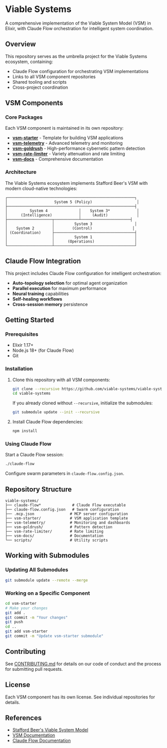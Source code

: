 # Viable Systems

A comprehensive implementation of the Viable System Model (VSM) in Elixir, with Claude Flow orchestration for intelligent system coordination.

## Overview

This repository serves as the umbrella project for the Viable Systems ecosystem, containing:
- Claude Flow configuration for orchestrating VSM implementations
- Links to all VSM component repositories
- Shared tooling and scripts
- Cross-project coordination

## VSM Components

### Core Packages

Each VSM component is maintained in its own repository:

- **[vsm-starter](https://github.com/viable-systems/vsm-starter)** - Template for building VSM applications
- **[vsm-telemetry](https://github.com/viable-systems/vsm-telemetry)** - Advanced telemetry and monitoring
- **[vsm-goldrush](https://github.com/viable-systems/vsm-goldrush)** - High-performance cybernetic pattern detection
- **[vsm-rate-limiter](https://github.com/viable-systems/vsm-rate-limiter)** - Variety attenuation and rate limiting
- **[vsm-docs](https://github.com/viable-systems/vsm-docs)** - Comprehensive documentation

### Architecture

The Viable Systems ecosystem implements Stafford Beer's VSM with modern cloud-native technologies:

```
┌─────────────────────────────────────────────────────────┐
│                     System 5 (Policy)                    │
├─────────────────────────────────────────────────────────┤
│          System 4              │    System 3*            │
│      (Intelligence)            │     (Audit)             │
├────────────────────┬───────────┴──────────────────────┤
│                    │         System 3                   │
│    System 2        │        (Control)                  │
│ (Coordination)     ├────────────────────────────────────┤
│                    │         System 1                   │
│                    │      (Operations)                  │
└────────────────────┴────────────────────────────────────┘
```

## Claude Flow Integration

This project includes Claude Flow configuration for intelligent orchestration:

- **Auto-topology selection** for optimal agent organization
- **Parallel execution** for maximum performance
- **Neural training** capabilities
- **Self-healing workflows**
- **Cross-session memory** persistence

## Getting Started

### Prerequisites

- Elixir 1.17+
- Node.js 18+ (for Claude Flow)
- Git

### Installation

1. Clone this repository with all VSM components:
   ```bash
   git clone --recursive https://github.com/viable-systems/viable-systems.git
   cd viable-systems
   ```
   
   If you already cloned without `--recursive`, initialize the submodules:
   ```bash
   git submodule update --init --recursive
   ```

2. Install Claude Flow dependencies:
   ```bash
   npm install
   ```

### Using Claude Flow

Start a Claude Flow session:
```bash
./claude-flow
```

Configure swarm parameters in `claude-flow.config.json`.

## Repository Structure

```
viable-systems/
├── claude-flow*              # Claude Flow executable
├── claude-flow.config.json   # Swarm configuration
├── .mcp.json                # MCP server configuration
├── vsm-starter/             # VSM application template
├── vsm-telemetry/           # Monitoring and dashboards
├── vsm-goldrush/            # Pattern detection
├── vsm-rate-limiter/        # Rate limiting
├── vsm-docs/                # Documentation
└── scripts/                 # Utility scripts
```

## Working with Submodules

### Updating All Submodules
```bash
git submodule update --remote --merge
```

### Working on a Specific Component
```bash
cd vsm-starter
# Make your changes
git add .
git commit -m "Your changes"
git push
cd ..
git add vsm-starter
git commit -m "Update vsm-starter submodule"
```

## Contributing

See [CONTRIBUTING.md](./CONTRIBUTING.md) for details on our code of conduct and the process for submitting pull requests.

## License

Each VSM component has its own license. See individual repositories for details.

## References

- [Stafford Beer's Viable System Model](https://en.wikipedia.org/wiki/Viable_system_model)
- [VSM Documentation](https://viable-systems.github.io/vsm-docs/)
- [Claude Flow Documentation](https://github.com/anthropic/claude-flow)